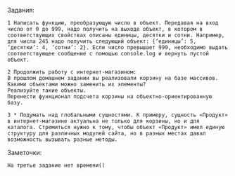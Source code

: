Задания:

	1 Написать функцию, преобразующую число в объект. Передавая на вход число от 0 до 999, надо получить на выходе объект, в котором в соответствующих свойствах описаны единицы, десятки и сотни. Например, для числа 245 надо получить следующий объект: {‘единицы’: 5, ‘десятки’: 4, ‘сотни’: 2}. Если число превышает 999, необходимо выдать соответствующее сообщение с помощью console.log и вернуть пустой объект.

	2 Продолжить работу с интернет-магазином:
	В прошлом домашнем задании вы реализовали корзину на базе массивов. Какими объектами можно заменить их элементы?	
	Реализуйте такие объекты.
	Перенести функционал подсчета корзины на объектно-ориентированную базу.

	3 * Подумать над глобальными сущностями. К примеру, сущность «Продукт» в интернет-магазине актуальна не только для корзины, но и для каталога. Стремиться нужно к тому, чтобы объект «Продукт» имел единую структуру для различных модулей сайта, но в разных местах давал возможность вызывать разные методы.

Заметочки:

	На третье задание нет времени((
